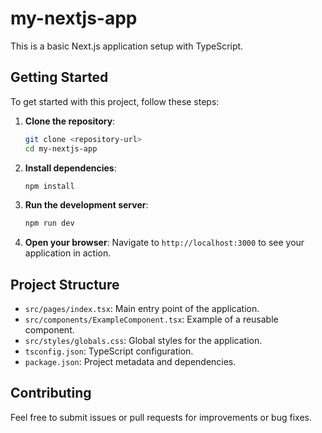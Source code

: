 # my-nextjs-app

This is a basic Next.js application setup with TypeScript.

## Getting Started

To get started with this project, follow these steps:

1. **Clone the repository**:
   ```bash
   git clone <repository-url>
   cd my-nextjs-app
   ```

2. **Install dependencies**:
   ```bash
   npm install
   ```

3. **Run the development server**:
   ```bash
   npm run dev
   ```

4. **Open your browser**:
   Navigate to `http://localhost:3000` to see your application in action.

## Project Structure

- `src/pages/index.tsx`: Main entry point of the application.
- `src/components/ExampleComponent.tsx`: Example of a reusable component.
- `src/styles/globals.css`: Global styles for the application.
- `tsconfig.json`: TypeScript configuration.
- `package.json`: Project metadata and dependencies.

## Contributing

Feel free to submit issues or pull requests for improvements or bug fixes.